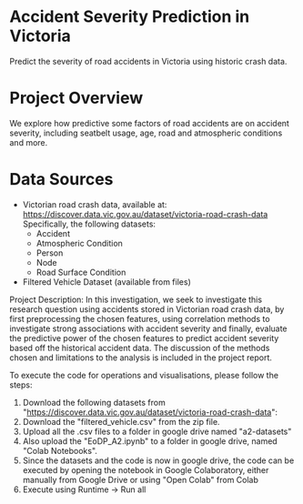 # Accident Severity Prediction in Victoria

Predict the severity of road accidents in Victoria using historic crash data. 

# Project Overview
We explore how predictive some factors of road accidents are on accident severity, including seatbelt usage, age, road and atmospheric conditions and more.

# Data Sources
- Victorian road crash data, available at: https://discover.data.vic.gov.au/dataset/victoria-road-crash-data
  Specifically, the following datasets:
  - Accident
  - Atmospheric Condition
  - Person
  - Node
  - Road Surface Condition
- Filtered Vehicle Dataset (available from files)

Project Description: In this investigation, we seek to investigate this research question using accidents stored in 
Victorian road crash data, by first preprocessing the chosen features, using correlation methods to investigate 
strong associations with accident severity and finally, evaluate the predictive power of the chosen features to predict
accident severity based off the historical accident data. The discussion of the methods chosen and limitations to the 
analysis is included in the project report.

To execute the code for operations and visualisations, please follow the steps:
1. Download the following datasets from "https://discover.data.vic.gov.au/dataset/victoria-road-crash-data":
2. Download the "filtered_vehicle.csv" from the zip file.
3. Upload all the .csv files to a folder in google drive named "a2-datasets"
4. Also upload the "EoDP_A2.ipynb" to a folder in google drive, 
named "Colab Notebooks".
5. Since the datasets and the code is now in google drive, the code can be executed by opening the notebook in Google Colaboratory, either manually from Google Drive or using "Open Colab" from Colab
6. Execute using Runtime -> Run all 
